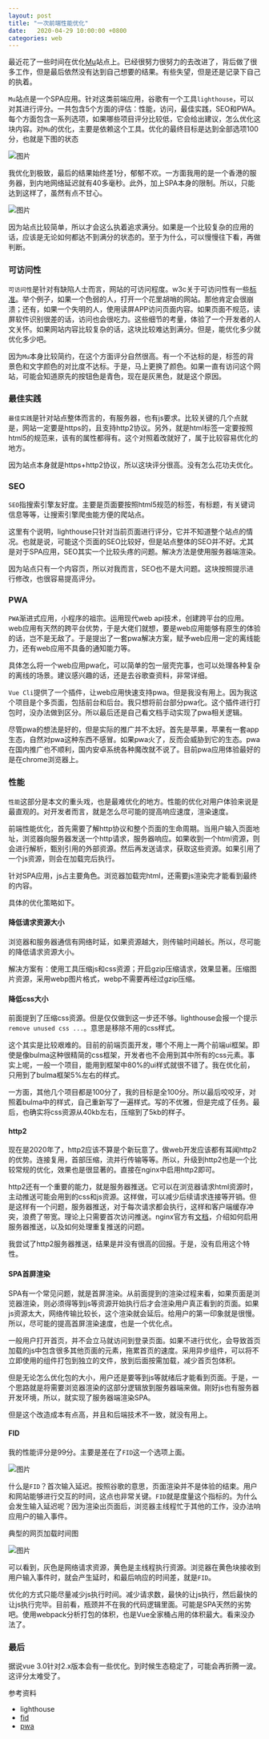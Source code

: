 ```yaml
---
layout: post
title: "一次前端性能优化"
date:   2020-04-29 10:00:00 +0800
categories: web
---
```


最近花了一些时间在优化[Mu](https://mu.memosa.cn)站点上。已经很努力很努力的去改进了，背后做了很多工作，但是最后依然没有达到自己想要的结果。有些失望，但是还是记录下自己的执着。

`Mu`站点是一个SPA应用。针对这类前端应用，谷歌有一个工具`lighthouse`，可以对其进行评分。一共包含5个方面的评估：性能，访问，最佳实践，SEO和PWA。每个方面包含一系列选项，如果哪些项目评分比较低，它会给出建议，怎么优化这块内容。对`Mu`的优化，主要是依赖这个工具。优化的最终目标是达到全部选项100分，也就是下图的状态

![图片](/static/assert/imgs/lighthouse/lighthouse.png)

我优化到极致，最后的结果始终差1分，郁郁不欢。一方面我用的是一个香港的服务器，到内地网络延迟就有40多毫秒。此外，加上SPA本身的限制。所以，只能达到这样了，虽然有点不甘心。

![图片](/static/assert/imgs/lighthouse/lighthouse2.png)

因为站点比较简单，所以才会这么执着追求满分。如果是一个比较复杂的应用的话，应该是无论如何都达不到满分的状态的。至于为什么，可以慢慢往下看，再做判断。

### 可访问性

`可访问性`是针对有缺陷人士而言，网站的可访问程度。w3c关于可访问性有一些[标准](https://www.w3.org/WAI/standards-guidelines/wcag/)。举个例子，如果一个色弱的人，打开一个花里胡哨的网站。那他肯定会很崩溃；还有，如果一个失明的人，使用读屏APP访问页面内容。如果页面不规范，读屏软件识别很差的话，访问也会很吃力。这些细节的考量，体验了一个开发者的人文关怀。如果网站内容比较复杂的话，这块比较难达到满分。但是，能优化多少就优化多少吧。

因为`Mu`本身比较简约，在这个方面评分自然很高。有一个不达标的是，标签的背景色和文字颜色的对比度不达标。于是，马上更换了颜色。如果一直有访问这个网站，可能会知道原先的按钮色是青色，现在是灰黑色，就是这个原因。

### 最佳实践

`最佳实践`是针对站点整体而言的，有服务器，也有js要求。比较关键的几个点就是，网站一定要是https的，且支持http2协议。另外，就是html标签一定要按照html5的规范来，该有的属性都得有。这个对照着改就好了，属于比较容易优化的地方。

因为站点本身就是https+http2协议，所以这块评分很高。没有怎么花功夫优化。

### SEO

`SEO`指搜索引擎友好度。主要是页面要按照html5规范的标签，有标题，有关键词信息等等，让搜索引擎爬虫能方便的爬站点。

这里有个说明，lighthouse只针对当前页面进行评分，它并不知道整个站点的情况。也就是说，可能这个页面的SEO比较好，但是站点整体的SEO并不好。尤其是对于SPA应用，SEO其实一个比较头疼的问题。解决方法是使用服务器端渲染。

因为站点只有一个内容页，所以对我而言，SEO也不是大问题。这块按照提示进行修改，也很容易提高评分。

### PWA

`PWA`渐进式应用，小程序的祖宗。运用现代web api技术，创建跨平台的应用。web应用有天然的跨平台优势，于是大佬们就想，要是web应用能够有原生的体验的话，岂不是无敌了。于是提出了一套pwa解决方案，赋予web应用一定的离线能力，还有web应用不具备的通知能力等。

具体怎么将一个web应用pwa化，可以简单的包一层壳完事，也可以处理各种复杂的离线的场景。建议感兴趣的话，还是去谷歌查资料，非常详细。

`Vue Cli`提供了一个插件，让web应用快速支持pwa。但是我没有用上。因为我这个项目是个多页面，包括前台和后台。我只想将前台部分pwa化。这个插件进行打包时，没办法做到区分。所以最后还是自己看文档手动实现了pwa相关逻辑。

尽管pwa的想法是好的，但是实际的推广并不太好。首先是苹果，苹果有一套app生态，自然对pwa这种东西不感冒。如果pwa火了，反而会威胁到它的生态。pwa在国内推广也不顺利，国内安卓系统各种魔改就不说了。目前pwa应用体验最好的是在chrome浏览器上。

### 性能

`性能`这部分是本文的重头戏，也是最难优化的地方。性能的优化对用户体验来说是最直观的。对开发者而言，就是怎么尽可能的提高响应速度，渲染速度。

前端性能优化，首先需要了解http协议和整个页面的生命周期。当用户输入页面地址，浏览器向服务器发送一个http请求，服务器响应。如果收到一个html资源，则会进行解析，甄别引用的外部资源。然后再发送请求，获取这些资源。如果引用了一个js资源，则会在加载完后执行。

针对SPA应用，js占主要角色。浏览器加载完html，还需要js渲染完才能看到最终的内容。

具体的优化策略如下。

#### 降低请求资源大小

浏览器和服务器通信有网络时延，如果资源越大，则传输时间越长。所以，尽可能的降低请求资源大小。

解决方案有：使用工具压缩js和css资源；开启gzip压缩请求，效果显著。压缩图片资源，采用webp图片格式，webp不需要再经过gzip压缩。

#### 降低css大小

前面提到了压缩css资源。但是仅仅做到这一步还不够。lighthouse会报一个提示`remove unused css ...`。意思是移除不用的css样式。

这个其实是比较艰难的。目前的前端页面开发，哪个不用上一两个前端ui框架。即使是像bulma这种很精简的css框架，开发者也不会用到其中所有的css元素。事实上呢，一般一个项目，能用到框架中80%的ui样式就很不错了。我在优化前，只用到了bulma框架5%左右的样式。

一方面，其他几个项目都是100分了，我的目标是全100分。所以最后咬咬牙，对照着bulma中的样式，自己重新写了一遍样式。写的不优雅，但是完成了任务。最后，也确实将css资源从40kb左右，压缩到了5kb的样子。

#### http2

现在是2020年了，http2应该不算是个新玩意了。做web开发应该都有耳闻http2的优势。连接复用，首部压缩，流并行传输等等。所以，升级到http2也是一个比较常规的优化，效果也是很显著的。直接在nginx中启用http2即可。

http2还有一个重要的能力，就是服务器推送。它可以在浏览器请求html资源时，主动推送可能会用到的css和js资源。这样做，可以减少后续请求连接等开销。但是这样有一个问题，服务器推送，对于每次请求都会执行，这样和客户端缓存冲突，浪费了带宽。理论上只需要首次访问推送。nginx官方有[文档](https://www.nginx.com/blog/nginx-1-13-9-http2-server-push/)，介绍如何启用服务器推送，以及如何处理重复推送的问题。

我尝试了http2服务器推送，结果是并没有很高的回报。于是，没有启用这个特性。

#### SPA首屏渲染

SPA有一个常见问题，就是首屏渲染。从前面提到的渲染过程来看，如果页面是浏览器渲染，则必须得等到js等资源开始执行后才会渲染用户真正看到的页面。如果js资源太大，网络传输比较长，这个渲染就会延后。给用户的第一印象就是很慢。所以，尽可能的提高首屏渲染速度，也是一个优化点。

一般用户打开首页，并不会立马就访问到登录页面。如果不进行优化，会导致首页加载的js中包含很多其他页面的元素，拖累首页的速度。采用异步组件，可以将不立即使用的组件打包到独立的文件，放到后面按需加载，减少首页包体积。

但是无论怎么优化包的大小，用户还是要等到js等就绪后才能看到页面。于是，一个思路就是将需要浏览器渲染的这部分逻辑放到服务器端来做。刚好js也有服务器开发环境，所以，就实现了服务器端渲染SPA。

但是这个改造成本有点高，并且和后端技术不一致，就没有用上。

#### FID

我的性能评分是99分。主要是差在了`FID`这一个选项上面。

![图片](/static/assert/imgs/lighthouse/lighthouse3.png)

什么是`FID`？首次输入延迟。按照谷歌的意思，页面渲染并不是体验的结束。用户和网站能够进行交互的时间，这点也非常关键。`FID`就是度量这个指标的。为什么会发生输入延迟呢？因为渲染出页面后，浏览器主线程忙于其他的工作，没办法响应用户的输入事件。

典型的网页加载时间图

![图片](/static/assert/imgs/lighthouse/lighthouse4.svg)

可以看到，灰色是网络请求资源，黄色是主线程执行资源。浏览器在黄色块接收到用户输入事件时，就会产生延时，和最后响应的时间差，就是`FID`。

优化的方式只能尽量减少js执行时间。减少请求数，最快的让js执行，然后最快的让js执行完毕。目前看，瓶颈并不在我的代码逻辑里面。可能是SPA天然的劣势吧。使用webpack分析打包的体积，也是Vue全家桶占用的体积最大。看来没办法了。

### 最后

据说vue 3.0针对2.x版本会有一些优化。到时候生态稳定了，可能会再折腾一波。这评分太难受了。

参考资料

+ lighthouse
+ [fid](https://web.dev/fid/)
+ [pwa](https://web.dev/progressive-web-apps/)
